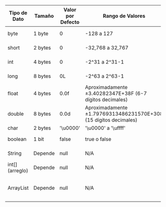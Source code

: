 | Tipo de Dato    | Tamaño  | Valor por Defecto | Rango de Valores                                                 | Ejemplo de Declaración                       |
|-----------------|---------|-------------------|------------------------------------------------------------------|----------------------------------------------|
| byte            | 1 byte  | 0                 | -128 a 127                                                       | byte b = 100;                                |
| short           | 2 bytes | 0                 | -32,768 a 32,767                                                 | short s = 10000;                             |
| int             | 4 bytes | 0                 | -2^31 a 2^31-1                                                   | int i = 100000;                              |
| long            | 8 bytes | 0L                | -2^63 a 2^63-1                                                   | long l = 100000L;                            |
| float           | 4 bytes | 0.0f              | Aproximadamente ±3.40282347E+38F (6-7 dígitos decimales)         | float f = 10.5f;                             |
| double          | 8 bytes | 0.0d              | Aproximadamente ±1.79769313486231570E+308 (15 dígitos decimales) | double d = 10.5;                             |
| char            | 2 bytes | '\u0000'          | '\u0000' a '\uffff'                                              | char c = 'A';                                |
| boolean         | 1 bit   | false             | true o false                                                     | boolean bool = true;                         |
| String          | Depende | null              | N/A                                                              | String str = "Hello";                        |
| int[] (arreglo) | Depende | null              | N/A                                                              | int[] arr = {1, 2, 3};                       |
| ArrayList       | Depende | null              | N/A                                                              | ArrayList<Integer> list = new ArrayList<>(); |
